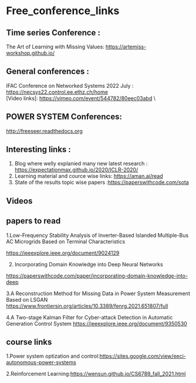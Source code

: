 # Free_conference_links

## Time series Conference :
The Art of Learning with Missing Values: https://artemiss-workshop.github.io/
## General conferences :

IFAC Conference on Networked Systems 2022 July : https://necsys22.control.ee.ethz.ch/home \
[Video links]: https://vimeo.com/event/544782/80eec03abd \

## POWER SYSTEM Conferences:

http://freeseer.readthedocs.org
## Interesting links :
1. Blog where welly explanied many new latest research : https://expectationmax.github.io/2020/ICLR-2020/
2. Learning material and cource wise links: https://aman.ai/read
3. State of the results topic wise papers :https://paperswithcode.com/sota
## Videos

## papers to read

1.Low-Frequency Stability Analysis of Inverter-Based
 Islanded Multiple-Bus AC Microgrids Based on Terminal Characteristics

https://ieeexplore.ieee.org/document/9024129

2. Incorporating Domain Knowledge into Deep Neural Networks

https://paperswithcode.com/paper/incorporating-domain-knowledge-into-deep

3.A Reconstruction Method for Missing Data in Power System Measurement 
Based on LSGAN
https://www.frontiersin.org/articles/10.3389/fenrg.2021.651807/full

4.A Two-stage Kalman Filter for Cyber-attack Detection in
 Automatic Generation Control System
https://ieeexplore.ieee.org/document/9350530


## course links

1.Power system optization and control:https://sites.google.com/view/eeci-autonomous-power-systems

2.Reinforcement Learning:https://wensun.github.io/CS6789_fall_2021.html
